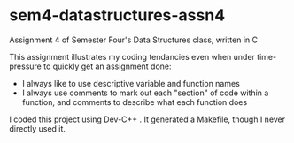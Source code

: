 # sem4-datastructures-assn4
Assignment 4 of Semester Four's Data Structures class, written in C

This assignment illustrates my coding tendancies even when under time-pressure to quickly get an assignment done:
- I always like to use descriptive variable and function names
- I always use comments to mark out each "section" of code within a function, and comments to describe what each function does

I coded this project using Dev-C++ . It generated a Makefile, though I never directly used it.

